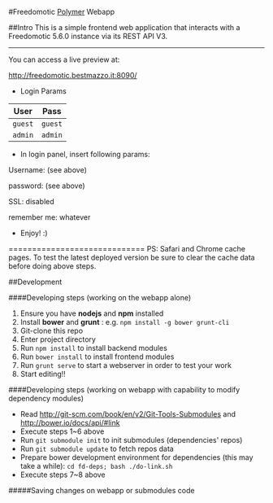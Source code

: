 #Freedomotic [Polymer](http://www.polymer-project.org/) Webapp

##Intro
This is a simple frontend web application that interacts with a Freedomotic 5.6.0 instance via its REST API V3.

---
You can access a live preview at: 

http://freedomotic.bestmazzo.it:8090/

* Login Params

User | Pass | 
--- | --- | 
`guest` | `guest` |
`admin` | `admin` | 

* In login panel, insert following params:

Username: (see above)

password: (see above)

SSL: disabled

remember me: whatever

* Enjoy! :)

=============================
PS: Safari and Chrome cache pages. 
To test the latest deployed version be sure to clear the cache data before doing above steps.


##Development

####Developing steps (working on the webapp alone)

1. Ensure you have **nodejs** and **npm** installed
2. Install **bower** and **grunt** : e.g. `npm install -g bower grunt-cli`
3. Git-clone this repo
4. Enter project directory
5. Run `npm install` to install backend modules
6. Run `bower install` to install frontend modules
7. Run `grunt serve` to start a webserver in order to test your work
8. Start editing!!


####Developing steps (working on webapp with capability to modify dependency modules)

* Read http://git-scm.com/book/en/v2/Git-Tools-Submodules and http://bower.io/docs/api/#link
* Execute steps 1~6 above
* Run `git submodule init` to init submodules (dependencies' repos)
* Run `git submodule update` to fetch repos data
* Prepare bower development environment for dependencies (this may take a while): `cd fd-deps; bash ./do-link.sh`
* Execute steps 7~8 above

#####Saving changes on webapp or submodules code 


